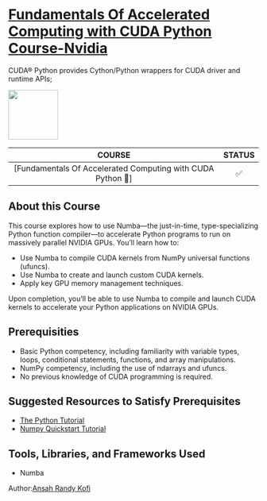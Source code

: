 # [Fundamentals Of Accelerated Computing with CUDA Python Course-Nvidia](https://courses.nvidia.com/courses/course-v1:DLI+C-AC-02+V1/about)

CUDA® Python provides Cython/Python wrappers for CUDA driver and runtime APIs;

<img height="100" src="">


|COURSE|STATUS|
|:---------------------------------------------------:| :-----:|
|[Fundamentals Of Accelerated Computing with CUDA Python 🐍] |✅|

## About this Course
This course explores how to use Numba—the just-in-time, type-specializing Python function compiler—to accelerate Python programs to run on massively parallel NVIDIA GPUs. You’ll learn how to:
* Use Numba to compile CUDA kernels from NumPy universal functions (ufuncs).
* Use Numba to create and launch custom CUDA kernels.
* Apply key GPU memory management techniques.

Upon completion, you’ll be able to use Numba to compile and launch CUDA kernels to accelerate your Python applications on NVIDIA GPUs.


## Prerequisities
* Basic Python competency, including familiarity with variable types, loops, conditional statements, functions, and array manipulations.
* NumPy competency, including the use of ndarrays and ufuncs.
* No previous knowledge of CUDA programming is required.

## Suggested Resources to Satisfy Prerequisites
* [The Python Tutorial](https://docs.python.org/3/tutorial/)
* [Numpy Quickstart Tutorial](https://numpy.org/doc/stable/user/quickstart.html)

## Tools, Libraries, and Frameworks Used
* Numba






Author:[Ansah Randy Kofi](https://www.linkedin.com/in/randy-kofi-ansah)
